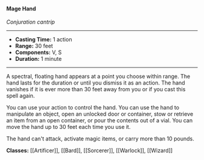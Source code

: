 #### Mage Hand
*Conjuration cantrip*
___
- **Casting Time:** 1 action
- **Range:** 30 feet
- **Components:** V, S
- **Duration:** 1 minute
---
A spectral, floating hand appears at a point you choose within range. The hand lasts for the duration or until you dismiss it as an action. The hand vanishes if it is ever more than 30 feet away from you or if you cast this spell again.

You can use your action to control the hand. You can use the hand to manipulate an object, open an unlocked door or container, stow or retrieve an item from an open container, or pour the contents out of a vial. You can move the hand up to 30 feet each time you use it.

The hand can't attack, activate magic items, or carry more than 10 pounds.

**Classes:** [[Artificer]], [[Bard]], [[Sorcerer]], [[Warlock]], [[Wizard]]